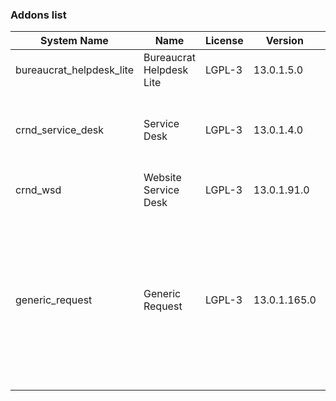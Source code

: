 ### Addons list

| System Name | Name | License | Version | Summary | Price |
|---|---|---|---|---|---|
| bureaucrat_helpdesk_lite | Bureaucrat Helpdesk Lite | LGPL-3 | 13.0.1.5.0 |          Help desk      | 0.0 |
| crnd_service_desk | Service Desk | LGPL-3 | 13.0.1.4.0 |          Process addon for the Website Service Desk application.      |  |
| crnd_wsd | Website Service Desk | LGPL-3 | 13.0.1.91.0 | Website UI for Service Desk |  |
| generic_request | Generic Request | LGPL-3 | 13.0.1.165.0 |          Incident management and helpdesk system - logging, recording,         tracking, addressing, handling and archiving         issues that occur in daily routine.      |  |
